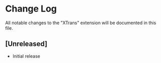# Change Log

All notable changes to the "XTrans" extension will be documented in this file.

## [Unreleased]

- Initial release